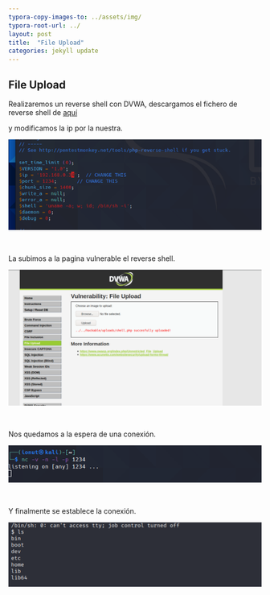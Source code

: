 ```yaml
---
typora-copy-images-to: ../assets/img/
typora-root-url: ../
layout: post
title:  "File Upload"
categories: jekyll update
---
```


## File Upload

Realizaremos un reverse shell con DVWA, descargamos el fichero de reverse shell de [aquí](https://raw.githubusercontent.com/pentestmonkey/php-reverse-shell/master/php-reverse-shell.php#)

y modificamos la ip por la nuestra.

![reverse1](/assets/img/reverse1.png)

<br>

La subimos a la pagina vulnerable el reverse shell.

![reverse2](/assets/img/reverse2.png)

<br>

Nos quedamos a la espera de una conexión.

![reverse3](/assets/img/reverse3.png)

<br>

Y finalmente se establece la conexión.

![reverse4](/assets/img/reverse4.png)